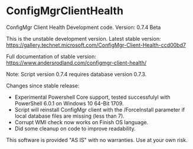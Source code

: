 # ConfigMgrClientHealth
ConfigMgr Client Health Development code. Version: 0.7.4 Beta

This is the unstable development version. 
Latest stable version: https://gallery.technet.microsoft.com/ConfigMgr-Client-Health-ccd00bd7

Full documentation of stable version: https://www.andersrodland.com/configmgr-client-health/

Note: Script version 0.7.4 requires database version 0.7.3.

Changes since stable release:
* Experimental Powershell Core support, tested successfulyl with PowerShell 6.0.1 on Windows 10 64-Bit 1709.
* Script will reinstall ConfigMgr client with the /ForceInstall parameter if local database files are missing (less than 7).
* Corrupt WMI check now works on Finish OS language.
* Did some cleanup on code to improve readability.

This software is provided "AS IS" with no warranties. Use at your own risk.